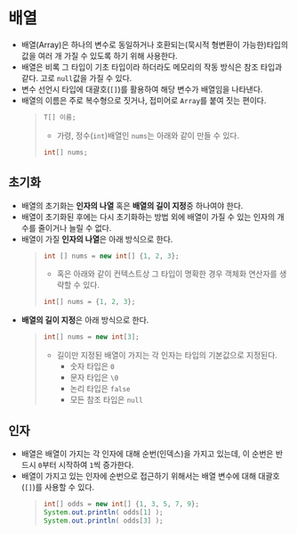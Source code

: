 # 배열
- 배열(Array)은 하나의 변수로 동일하거나 호환되는(묵시적 형변환이 가능한)타입의 값을 여러 개 가질 수 있도록 하기 위해 사용한다.
- 배열은 비록 그 타입이 기초 타입이라 하더라도 메모리의 작동 방식은 참조 타입과 같다. 고로 `null`값을 가질 수 있다.
- 변수 선언시 타입에 대괄호(`[]`)를 활용하여 해당 변수가 배열임을 나타낸다.
- 배열의 이름은 주로 복수형으로 짓거나, 접미어로 `Array`를 붙여 짓는 편이다.
    >```java
    > T[] 이름; 
    >```
    > - 가령, 정수(`int`)배열인 `nums`는 아래와 같이 만들 수 있다.
    >```java
    > int[] nums; 
    >```

## 초기화
- 배열의 초기화는 **인자의 나열** 혹은 **배열의 길이 지정**중 하나여야 한다.
- 배열이 초기화된 후에는 다시 초기화하는 방법 외에 배열이 가질 수 있는 인자의 개수를 줄이거나 늘릴 수 없다.
- 배열이 가질 **인자의 나열**은 아래 방식으로 한다.
    >```java
    > int [] nums = new int[] {1, 2, 3}; 
    >```
    > - 혹은 아래와 같이 컨텍스트상 그 타입이 명확한 경우 객체화 연산자를 생략할 수 있다.
    >```java
    > int[] nums = {1, 2, 3}; 
    >```
- **배열의 길이 지정**은 아래 방식으로 한다.
    >```java
    > int[] nums = new int[3]; 
    >```
    > - 길이만 지정된 배열이 가지는 각 인자는 타입의 기본값으로 지정된다.
    >   - 숫자 타입은 `0`
    >   - 문자 타입은 `\0`
    >   - 논리 타입은 `false`
    >   - 모든 참조 타입은 `null`

## 인자
- 배열은 배열이 가지는 각 인자에 대해 순번(인덱스)을 가지고 있는데, 이 순번은 반드시 `0`부터 시작하여 `1`씩 증가한다.
- 배열이 가지고 있는 인자에 순번으로 접근하기 위해서는 배열 변수에 대해 대괄호(`[]`)를 사용할 수 있다.
    >```java
    > int[] odds = new int[] {1, 3, 5, 7, 9};
    > System.out.println( odds[1] );
    > System.out.println( odds[3] ); 
    >```
